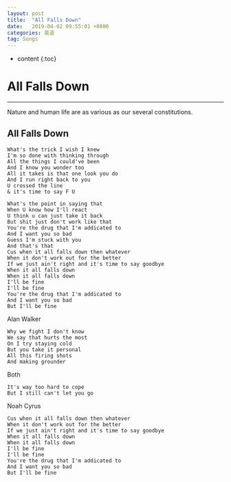 ```yaml
---
layout: post
title:  "All Falls Down"
date:   2019-04-02 09:55:01 +0800
categories: 英语
tag: Songs
---
```

* content
{:toc}



# All Falls Down
---
Nature and human life are as various as our several constitutions.

## All Falls Down

```plain
What's the trick I wish I knew
I'm so done with thinking through
All the things I could've been
And I know you wonder too
All it takes is that one look you do
And I run right back to you
U crossed the line
& it's time to say F U
```

```plain
What's the point in saying that
When U know how I'll react
U think u can just take it back
But shit just don't work like that
You're the drug that I'm addicated to
And I want you so bad
Guess I'm stuck with you
And that's that
Cus when it all falls down then whatever
When it don't work out for the better
If we just ain't right and it's time to say goodbye
When it all falls down
When it all falls down
I'll be fine
I'll be fine
You're the drug that I'm addicated to
And I want you so bad
But I'll be fine
```



Alan Walker

```plain
Why we fight I don't know
We say that hurts the most
On I try staying cold
But you take it personal
All this firing shots
And making grounder
```

Both

```plain
It's way too hard to cope
But I still can't let you go
```

Noah Cyrus

```plain
Cus when it all falls down then whatever
When it don't work out for the better
If we just ain't right and it's time to say goodbye
When it all falls down
When it all falls down
I'll be fine
I'll be fine
You're the drug that I'm addicated to
And I want you so bad
But I'll be fine
```



​	

